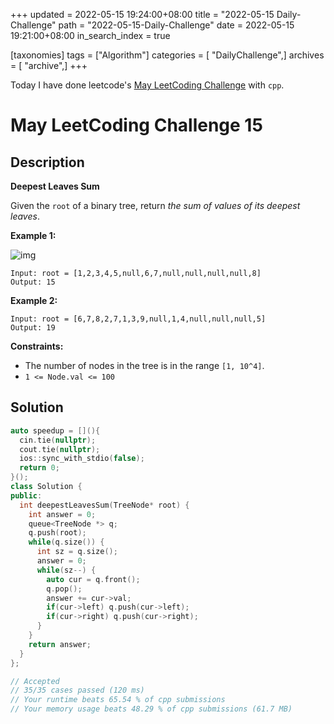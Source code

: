 +++
updated = 2022-05-15 19:24:00+08:00
title = "2022-05-15 Daily-Challenge"
path = "2022-05-15-Daily-Challenge"
date = 2022-05-15 19:21:00+08:00
in_search_index = true

[taxonomies]
tags = ["Algorithm"]
categories = [ "DailyChallenge",]
archives = [ "archive",]
+++

Today I have done leetcode's [May LeetCoding Challenge](https://leetcode.com/problems/deepest-leaves-sum/) with `cpp`.

<!-- more -->

# May LeetCoding Challenge 15

## Description

**Deepest Leaves Sum**

Given the `root` of a binary tree, return *the sum of values of its deepest leaves*.

 

**Example 1:**

![img](https://assets.leetcode.com/uploads/2019/07/31/1483_ex1.png)

```
Input: root = [1,2,3,4,5,null,6,7,null,null,null,null,8]
Output: 15
```

**Example 2:**

```
Input: root = [6,7,8,2,7,1,3,9,null,1,4,null,null,null,5]
Output: 19
```

 

**Constraints:**

- The number of nodes in the tree is in the range `[1, 10^4]`.
- `1 <= Node.val <= 100`

## Solution

``` cpp
auto speedup = [](){
  cin.tie(nullptr);
  cout.tie(nullptr);
  ios::sync_with_stdio(false);
  return 0;
}();
class Solution {
public:
  int deepestLeavesSum(TreeNode* root) {
    int answer = 0;
    queue<TreeNode *> q;
    q.push(root);
    while(q.size()) {
      int sz = q.size();
      answer = 0;
      while(sz--) {
        auto cur = q.front();
        q.pop();
        answer += cur->val;
        if(cur->left) q.push(cur->left);
        if(cur->right) q.push(cur->right);
      }
    }
    return answer;
  }
};

// Accepted
// 35/35 cases passed (120 ms)
// Your runtime beats 65.54 % of cpp submissions
// Your memory usage beats 48.29 % of cpp submissions (61.7 MB)
```
